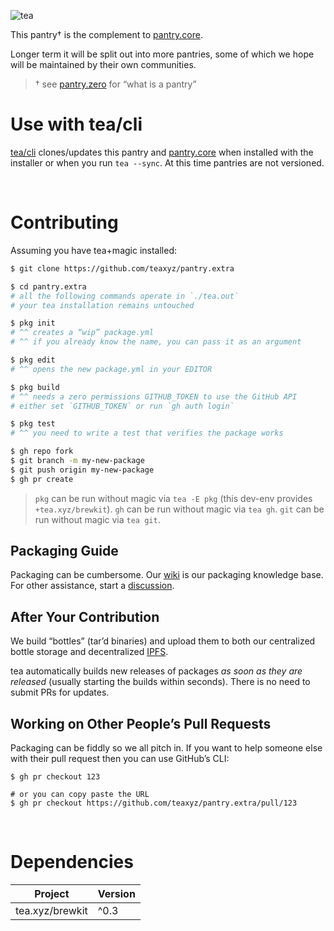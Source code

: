 ![tea](https://tea.xyz/banner.png)

This pantry† is the complement to [pantry.core].

Longer term it will be split out into more pantries, some of which we hope
will be maintained by their own communities.

> † see [pantry.zero] for “what is a pantry”

# Use with tea/cli

[tea/cli] clones/updates this pantry and [pantry.core] when installed with
the installer or when you run `tea --sync`. At this time pantries are not
versioned.

&nbsp;


# Contributing

Assuming you have tea+magic installed:

```sh
$ git clone https://github.com/teaxyz/pantry.extra

$ cd pantry.extra
# all the following commands operate in `./tea.out`
# your tea installation remains untouched

$ pkg init
# ^^ creates a “wip” package.yml
# ^^ if you already know the name, you can pass it as an argument

$ pkg edit
# ^^ opens the new package.yml in your EDITOR

$ pkg build
# ^^ needs a zero permissions GITHUB_TOKEN to use the GitHub API
# either set `GITHUB_TOKEN` or run `gh auth login`

$ pkg test
# ^^ you need to write a test that verifies the package works

$ gh repo fork
$ git branch -m my-new-package
$ git push origin my-new-package
$ gh pr create
```

> `pkg` can be run without magic via `tea -E pkg` (this dev-env provides `+tea.xyz/brewkit`).
> `gh` can be run without magic via `tea gh`.
> `git` can be run without magic via `tea git`.

## Packaging Guide

Packaging can be cumbersome.
Our [wiki] is our packaging knowledge base.
For other assistance, start a [discussion].

## After Your Contribution

We build “bottles” (tar’d binaries) and upload them to both our centralized
bottle storage and decentralized [IPFS].

tea automatically builds new releases of packages *as soon as they are
released* (usually starting the builds within seconds). There is no need to
submit PRs for updates.

## Working on Other People’s Pull Requests

Packaging can be fiddly so we all pitch in. If you want to help someone else
with their pull request then you can use GitHub’s CLI:

```
$ gh pr checkout 123

# or you can copy paste the URL
$ gh pr checkout https://github.com/teaxyz/pantry.extra/pull/123
```

&nbsp;


# Dependencies

| Project         | Version |
|-----------------|---------|
| tea.xyz/brewkit | ^0.3    |


[pantry.zero]: https://github.com/teaxyz/pantry.zero
[pantry.core]: https://github.com/teaxyz/pantry.core
[wiki]: https://github.com/teaxyz/pantry.zero/wiki
[tea/cli]: https://github.com/teaxyz/cli
[discussion]: https://github.com/orgs/teaxyz/discussions
[PAT]: https://docs.github.com/en/authentication/keeping-your-account-and-data-secure/creating-a-personal-access-token
[IPFS]: https://ipfs.tech
